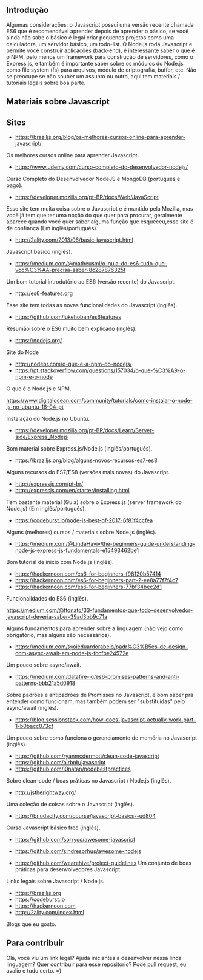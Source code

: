 ## Introdução

Algumas considerações: o Javascript possui uma versão recente chamada ES6 que é recomendável aprender depois de aprender o básico, se você ainda não sabe o básico é legal criar pequenos projetos como uma calculadora, um servidor básico, um todo-list. O Node.js roda Javascript e permite você construir aplicações (back-end), é interessante saber o que é o NPM, pelo menos um framework para construção de servidores, como o Express.js, e também é importante saber sobre os módulos do Node.js como file system (fs) para arquivos, módulo de criptografia, buffer, etc. Não se preocupe se não souber um assunto ou outro, aqui tem materiais / tutoriais legais sobre boa parte. 

## Materiais sobre Javascript 
## Sites

* https://braziljs.org/blog/os-melhores-cursos-online-para-aprender-javascript/

Os melhores cursos online para aprender Javascript.

* https://www.udemy.com/curso-completo-do-desenvolvedor-nodejs/

Curso Completo do Desenvolvedor NodeJS e MongoDB (português e pago). 

* https://developer.mozilla.org/pt-BR/docs/Web/JavaScript

Esse site tem muita coisa sobre o Javascript e é mantido pela Mozilla, mas você já tem que ter uma noção do que quer para procurar, geralmente aparece quando você quer saber alguma função que esqueceu,esse site é de confiança (Em inglês/português).

* http://2ality.com/2013/06/basic-javascript.html

Javascript básico (inglês).

* https://medium.com/@matheusml/o-guia-do-es6-tudo-que-voc%C3%AA-precisa-saber-8c287876325f

Um bom tutorial introdutório ao ES6 (versão recente) do Javascript.

* http://es6-features.org

Esse site tem todas as novas funcionalidades do Javascript (inglês).

* https://github.com/lukehoban/es6features

Resumão sobre o ES6 muito bem explicado (inglês).

* https://nodejs.org/

 Site do Node
 
* http://nodebr.com/o-que-e-a-npm-do-nodejs/
* https://pt.stackoverflow.com/questions/157034/o-que-%C3%A9-o-npm-e-o-node

O que é o Node.js e NPM.

https://www.digitalocean.com/community/tutorials/como-instalar-o-node-js-no-ubuntu-16-04-pt

Instalação do Node.js no Ubuntu.

* https://developer.mozilla.org/pt-BR/docs/Learn/Server-side/Express_Nodejs

Bom material sobre Express.js/Node.js (inglês/português).

* https://braziljs.org/blog/alguns-novos-recursos-es7-es8

Alguns recursos do ES7/ES8 (versões mais novas) do Javascript.

* http://expressjs.com/pt-br/
* http://expressjs.com/en/starter/installing.html

Tem bastante material (Guia) sobre o Express.js (server framework do Node.js) (Em inglês/português).

* https://codeburst.io/node-js-best-of-2017-6f81f4ccfea

Alguns (melhores) cursos / materiais sobre Node.js (inglês).

* https://medium.com/@LindaHaviv/the-beginners-guide-understanding-node-js-express-js-fundamentals-e15493462be1

Bom tutorial de ínicio com Node.js (inglês).

* https://hackernoon.com/es6-for-beginners-f98120b57414
* https://hackernoon.com/es6-for-beginners-part-2-ee8a77f7f4c7
* https://hackernoon.com/es6-for-beginners-77bf34bec2d1

Funcionalidades do ES6 (inglês).

https://medium.com/@ftonato/33-fundamentos-que-todo-desenvolvedor-javascript-deveria-saber-39ad3bb9c71a

Alguns fundamentos para aprender sobre a linguagem (não vejo como obrigatório, mas alguns são necessários).

* https://medium.com/@oieduardorabelo/padr%C3%B5es-de-design-com-async-await-em-node-js-fccfbe24572e

Um pouco sobre async/await.

* https://medium.com/datafire-io/es6-promises-patterns-and-anti-patterns-bbb21a5d0918

Sobre padrões e antipadrões de Promisses no Javascript, é bom saber pra entender como funcionam, mas também podem ser "substituídas" pelo async/await (inglês).

* https://blog.sessionstack.com/how-does-javascript-actually-work-part-1-b0bacc073cf

Um pouco sobre como funciona o gerenciamento de memória no Javascript (inglês).

* https://github.com/ryanmcdermott/clean-code-javascript
* https://github.com/airbnb/javascript
* https://github.com/i0natan/nodebestpractices

Sobre clean-code / boas práticas no Javascript / Node.js (inglês).

* http://jstherightway.org/

Uma coleção de coisas sobre o Javascript (inglês).

* https://br.udacity.com/course/javascript-basics--ud804

Curso Javascript básico free (inglês).

* https://github.com/sorrycc/awesome-javascript
* https://github.com/sindresorhus/awesome-nodejs

* https://github.com/wearehive/project-guidelines
Um conjunto de boas práticas para desenvolvedores Javascript. 

Links legais sobre Javascript / Node.js. 

* https://braziljs.org
* https://codeburst.io
* https://hackernoon.com
* http://2ality.com/index.html

Blogs que eu gosto.

## Para contribuir 

Olá, você viu um link legal? Ajuda iniciantes a desenvolver nessa linda linguagem? Quer contribuir para esse repositório? Pode pull request, eu avalio e tudo certo. =) 
